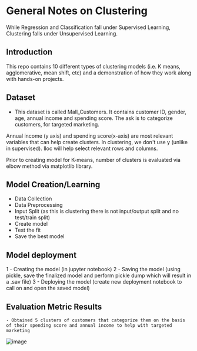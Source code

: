 # General Notes on Clustering 
While Regression and Classification fall under Supervised Learning, Clustering falls under Unsupervised Learning. 

## Introduction
This repo contains 10 different types of clustering models (i.e. K means,  agglomerative, mean shift, etc) and a demonstration of how they work along with hands-on projects. 

## Dataset
- This dataset is called Mall_Customers. It contains customer ID, gender, age, annual income and spending score. The ask is to categorize customers, for targeted marketing. 

Annual income (y axis) and spending score(x-axis) are most relevant variables that can help create clusters. In clustering, we don't use y (unlike in supervised). Iloc will help select relevant rows and columns. 

Prior to creating model for K-means, number of clusters is evaluated via elbow method via matplotlib library. 

## Model Creation/Learning
- Data Collection
- Data Preprocessing
- Input Split (as this is clustering there is not input/output split and no test/train split)
- Create model 
- Test the fit 
- Save the best model 

## Model deployment
1 - Creating the model (in jupyter notebook)
2 - Saving the model (using pickle, save the finalized model and perform pickle dump which will result in a .sav file) 
3 - Deploying the model (create new deployment notebook to call on and open the saved model) 

## Evaluation Metric Results
	- Obtained 5 clusters of customers that categorize them on the basis of their spending score and annual income to help with targeted marketing 

![image](https://github.com/user-attachments/assets/4972e5f4-4e54-4abc-b764-5ace6dbb9443)
